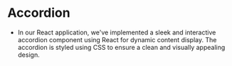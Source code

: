 # Accordion 
- In our React application, we've implemented a sleek and interactive accordion component using React for dynamic content display. The accordion is styled using CSS to ensure a clean and visually appealing design.